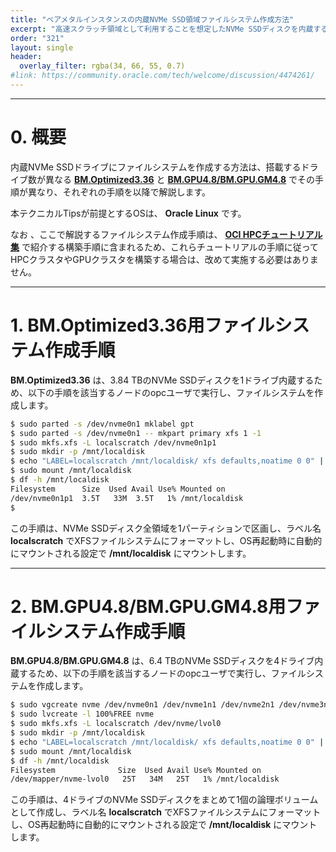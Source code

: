 ```yaml
---
title: "ベアメタルインスタンスの内蔵NVMe SSD領域ファイルシステム作成方法"
excerpt: "高速スクラッチ領域として利用することを想定したNVMe SSDディスクを内蔵するHPCクラスタ向けベアメタルシェイプBM.Optimized3.36やGPUクラスタ向けベアメタルシェイプBM.GPU4.8/BM.GPU.GM4.8は、NVMe SSDをOSのファイルシステムとして利用するための設定をユーザ自身が行う必要があります。本テクニカルTipsは、このファイルシステム作成方法を解説します。"
order: "321"
layout: single
header:
  overlay_filter: rgba(34, 66, 55, 0.7)
#link: https://community.oracle.com/tech/welcome/discussion/4474261/
---
```


***
# 0. 概要

内蔵NVMe SSDドライブにファイルシステムを作成する方法は、搭載するドライブ数が異なる **[BM.Optimized3.36](https://docs.oracle.com/ja-jp/iaas/Content/Compute/References/computeshapes.htm#bm-hpc-optimized)** と **[BM.GPU4.8/BM.GPU.GM4.8](https://docs.oracle.com/ja-jp/iaas/Content/Compute/References/computeshapes.htm#bm-gpu)** でその手順が異なり、それぞれの手順を以降で解説します。

本テクニカルTipsが前提とするOSは、 **Oracle Linux** です。

なお 、ここで解説するファイルシステム作成手順は、 **[OCI HPCチュートリアル集](/ocitutorials/hpc/#1-oci-hpcチュートリアル集)** で紹介する構築手順に含まれるため、これらチュートリアルの手順に従ってHPCクラスタやGPUクラスタを構築する場合は、改めて実施する必要はありません。

***
# 1. BM.Optimized3.36用ファイルシステム作成手順

**BM.Optimized3.36** は、3.84 TBのNVMe SSDディスクを1ドライブ内蔵するため、以下の手順を該当するノードのopcユーザで実行し、ファイルシステムを作成します。

```sh
$ sudo parted -s /dev/nvme0n1 mklabel gpt
$ sudo parted -s /dev/nvme0n1 -- mkpart primary xfs 1 -1
$ sudo mkfs.xfs -L localscratch /dev/nvme0n1p1
$ sudo mkdir -p /mnt/localdisk
$ echo "LABEL=localscratch /mnt/localdisk/ xfs defaults,noatime 0 0" | sudo tee -a /etc/fstab
$ sudo mount /mnt/localdisk
$ df -h /mnt/localdisk
Filesystem      Size  Used Avail Use% Mounted on
/dev/nvme0n1p1  3.5T   33M  3.5T   1% /mnt/localdisk
$
```

この手順は、NVMe SSDディスク全領域を1パーティションで区画し、ラベル名 **localscratch** でXFSファイルシステムにフォーマットし、OS再起動時に自動的にマウントされる設定で **/mnt/localdisk** にマウントします。

***
# 2. BM.GPU4.8/BM.GPU.GM4.8用ファイルシステム作成手順

**BM.GPU4.8/BM.GPU.GM4.8** は、6.4 TBのNVMe SSDディスクを4ドライブ内蔵するため、以下の手順を該当するノードのopcユーザで実行し、ファイルシステムを作成します。

```sh
$ sudo vgcreate nvme /dev/nvme0n1 /dev/nvme1n1 /dev/nvme2n1 /dev/nvme3n1
$ sudo lvcreate -l 100%FREE nvme
$ sudo mkfs.xfs -L localscratch /dev/nvme/lvol0
$ sudo mkdir -p /mnt/localdisk
$ echo "LABEL=localscratch /mnt/localdisk/ xfs defaults,noatime 0 0" | sudo tee -a /etc/fstab
$ sudo mount /mnt/localdisk
$ df -h /mnt/localdisk
Filesystem              Size  Used Avail Use% Mounted on
/dev/mapper/nvme-lvol0   25T   34M   25T   1% /mnt/localdisk
```

この手順は、4ドライブのNVMe SSDディスクをまとめて1個の論理ボリュームとして作成し、ラベル名 **localscratch** でXFSファイルシステムにフォーマットし、OS再起動時に自動的にマウントされる設定で **/mnt/localdisk** にマウントします。